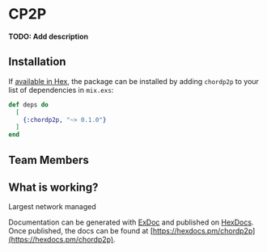 # CP2P

**TODO: Add description**

## Installation

If [available in Hex](https://hex.pm/docs/publish), the package can be installed
by adding `chordp2p` to your list of dependencies in `mix.exs`:

```elixir
def deps do
  [
    {:chordp2p, "~> 0.1.0"}
  ]
end
```

Team Members
--
What is working?
--
Largest network managed

Documentation can be generated with [ExDoc](https://github.com/elixir-lang/ex_doc)
and published on [HexDocs](https://hexdocs.pm). Once published, the docs can
be found at [https://hexdocs.pm/chordp2p](https://hexdocs.pm/chordp2p).

